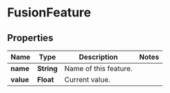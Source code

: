 

# FusionFeature


## Properties

| Name | Type | Description | Notes |
|------------ | ------------- | ------------- | -------------|
|**name** | **String** | Name of this feature. |  |
|**value** | **Float** | Current value. |  |



